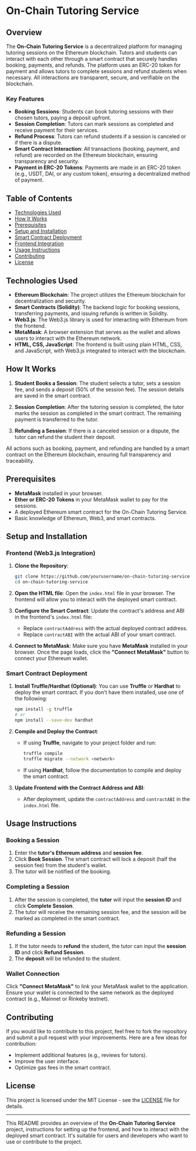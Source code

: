 # On-Chain Tutoring Service

## Overview

The **On-Chain Tutoring Service** is a decentralized platform for managing tutoring sessions on the Ethereum blockchain. Tutors and students can interact with each other through a smart contract that securely handles booking, payments, and refunds. The platform uses an ERC-20 token for payment and allows tutors to complete sessions and refund students when necessary. All interactions are transparent, secure, and verifiable on the blockchain.

### Key Features

- **Booking Sessions**: Students can book tutoring sessions with their chosen tutors, paying a deposit upfront.
- **Session Completion**: Tutors can mark sessions as completed and receive payment for their services.
- **Refund Process**: Tutors can refund students if a session is canceled or if there is a dispute.
- **Smart Contract Interaction**: All transactions (booking, payment, and refund) are recorded on the Ethereum blockchain, ensuring transparency and security.
- **Payment in ERC-20 Tokens**: Payments are made in an ERC-20 token (e.g., USDT, DAI, or any custom token), ensuring a decentralized method of payment.

## Table of Contents

- [Technologies Used](#technologies-used)
- [How It Works](#how-it-works)
- [Prerequisites](#prerequisites)
- [Setup and Installation](#setup-and-installation)
- [Smart Contract Deployment](#smart-contract-deployment)
- [Frontend Integration](#frontend-integration)
- [Usage Instructions](#usage-instructions)
- [Contributing](#contributing)
- [License](#license)

## Technologies Used

- **Ethereum Blockchain**: The project utilizes the Ethereum blockchain for decentralization and security.
- **Smart Contracts (Solidity)**: The backend logic for booking sessions, transferring payments, and issuing refunds is written in Solidity.
- **Web3.js**: The Web3.js library is used for interacting with Ethereum from the frontend.
- **MetaMask**: A browser extension that serves as the wallet and allows users to interact with the Ethereum network.
- **HTML, CSS, JavaScript**: The frontend is built using plain HTML, CSS, and JavaScript, with Web3.js integrated to interact with the blockchain.

## How It Works

1. **Student Books a Session**: The student selects a tutor, sets a session fee, and sends a deposit (50% of the session fee). The session details are saved in the smart contract.
2. **Session Completion**: After the tutoring session is completed, the tutor marks the session as completed in the smart contract. The remaining payment is transferred to the tutor.

3. **Refunding a Session**: If there is a canceled session or a dispute, the tutor can refund the student their deposit.

All actions such as booking, payment, and refunding are handled by a smart contract on the Ethereum blockchain, ensuring full transparency and traceability.

## Prerequisites

- **MetaMask** installed in your browser.
- **Ether or ERC-20 Tokens** in your MetaMask wallet to pay for the sessions.
- A deployed Ethereum smart contract for the On-Chain Tutoring Service.
- Basic knowledge of Ethereum, Web3, and smart contracts.

## Setup and Installation

### Frontend (Web3.js Integration)

1. **Clone the Repository**:

   ```bash
   git clone https://github.com/yourusername/on-chain-tutoring-service.git
   cd on-chain-tutoring-service
   ```

2. **Open the HTML file**:
   Open the `index.html` file in your browser. The frontend will allow you to interact with the deployed smart contract.

3. **Configure the Smart Contract**:
   Update the contract's address and ABI in the frontend's `index.html` file:

   - Replace `contractAddress` with the actual deployed contract address.
   - Replace `contractABI` with the actual ABI of your smart contract.

4. **Connect to MetaMask**:
   Make sure you have **MetaMask** installed in your browser. Once the page loads, click the **"Connect MetaMask"** button to connect your Ethereum wallet.

### Smart Contract Deployment

1. **Install Truffle/Hardhat (Optional)**:
   You can use **Truffle** or **Hardhat** to deploy the smart contract. If you don't have them installed, use one of the following:

   ```bash
   npm install -g truffle
   # or
   npm install --save-dev hardhat
   ```

2. **Compile and Deploy the Contract**:

   - If using **Truffle**, navigate to your project folder and run:
     ```bash
     truffle compile
     truffle migrate --network <network>
     ```
   - If using **Hardhat**, follow the documentation to compile and deploy the smart contract.

3. **Update Frontend with the Contract Address and ABI**:
   - After deployment, update the `contractAddress` and `contractABI` in the `index.html` file.

## Usage Instructions

### Booking a Session

1. Enter the **tutor's Ethereum address** and **session fee**.
2. Click **Book Session**. The smart contract will lock a deposit (half the session fee) from the student's wallet.
3. The tutor will be notified of the booking.

### Completing a Session

1. After the session is completed, the **tutor** will input the **session ID** and click **Complete Session**.
2. The tutor will receive the remaining session fee, and the session will be marked as completed in the smart contract.

### Refunding a Session

1. If the tutor needs to **refund** the student, the tutor can input the **session ID** and click **Refund Session**.
2. The **deposit** will be refunded to the student.

### Wallet Connection

Click **"Connect MetaMask"** to link your MetaMask wallet to the application. Ensure your wallet is connected to the same network as the deployed contract (e.g., Mainnet or Rinkeby testnet).

## Contributing

If you would like to contribute to this project, feel free to fork the repository and submit a pull request with your improvements. Here are a few ideas for contribution:

- Implement additional features (e.g., reviews for tutors).
- Improve the user interface.
- Optimize gas fees in the smart contract.

## License

This project is licensed under the MIT License - see the [LICENSE](LICENSE) file for details.

---

This README provides an overview of the **On-Chain Tutoring Service** project, instructions for setting up the frontend, and how to interact with the deployed smart contract. It's suitable for users and developers who want to use or contribute to the project.
